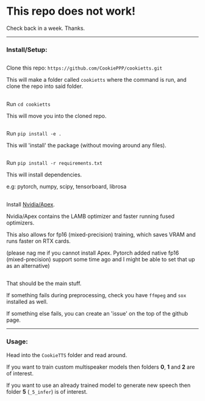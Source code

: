 # This repo does not work!

Check back in a week. Thanks.

---

### Install/Setup:

##

Clone this repo: `https://github.com/CookiePPP/cookietts.git`

This will make a folder called `cookietts` where the command is run, and clone the repo into said folder.

##

Run `cd cookietts`

This will move you into the cloned repo.

##

Run `pip install -e .`

This will 'install' the package (without moving around any files).

##

Run `pip install -r requirements.txt`

This will install dependencies.

e.g: pytorch, numpy, scipy, tensorboard, librosa

##

Install [Nvidia/Apex](https://github.com/nvidia/apex#linux).

Nvidia/Apex contains the LAMB optimizer and faster running fused optimizers.

This also allows for fp16 (mixed-precision) training, which saves VRAM and runs faster on RTX cards.

(please nag me if you cannot install Apex. Pytorch added native fp16 (mixed-precision) support some time ago and I might be able to set that up as an alternative)

##

That should be the main stuff.

If something fails during preprocessing, check you have `ffmpeg` and `sox` installed as well.

If something else fails, you can create an 'issue' on the top of the github page. 

---

### Usage:

Head into the `CookieTTS` folder and read around.

If you want to train custom multispeaker models then folders **0**, **1** and **2** are of interest.

If you want to use an already trained model to generate new speech then folder **5** (`_5_infer`) is of interest.